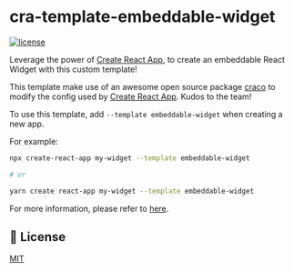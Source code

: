 # cra-template-embeddable-widget

[![license](https://img.shields.io/github/license/junwen-k/cra-template-embeddable-widget)](https://github.com/junwen-k/cra-template-embeddable-widget/main/LICENSE)

Leverage the power of [Create React App](https://github.com/facebook/create-react-app), to create an embeddable React Widget with this custom template!

This template make use of an awesome open source package [craco](https://github.com/gsoft-inc/craco) to modify the config used by [Create React App](https://github.com/facebook/create-react-app). Kudos to the team!

To use this template, add `--template embeddable-widget` when creating a new app.

For example:

```sh
npx create-react-app my-widget --template embeddable-widget

# or

yarn create react-app my-widget --template embeddable-widget
```

For more information, please refer to [here](./template/README.md).

## 📜 License

[MIT](./LICENSE)

